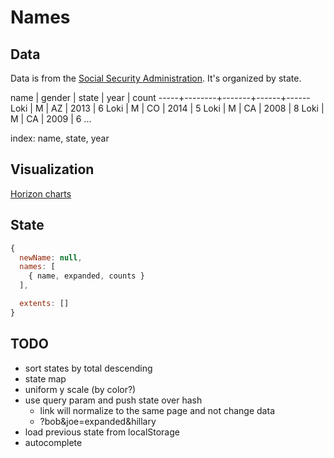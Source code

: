 Names
=====

Data
----
Data is from the [Social Security Administration][1]. It's organized by state.

name | gender | state | year | count
-----+--------+-------+------+------
Loki | M      | AZ    | 2013 | 6
Loki | M      | CO    | 2014 | 5
Loki | M      | CA    | 2008 | 8
Loki | M      | CA    | 2009 | 6
...

index: name, state, year

[1]: https://www.ssa.gov/oact/babynames/limits.html

Visualization
-------------
[Horizon charts][2]

[2]: http://bl.ocks.org/mbostock/1483226

State
-----
```javascript
{
  newName: null,
  names: [
    { name, expanded, counts }
  ],

  extents: []
}
```

TODO
----
- sort states by total descending
- state map
- uniform y scale (by color?)
- use query param and push state over hash
  - link will normalize to the same page and not change data
  - ?bob&joe=expanded&hillary
- load previous state from localStorage
- autocomplete
